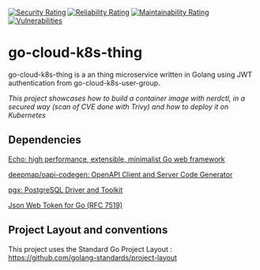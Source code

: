 [![Security Rating](https://sonarcloud.io/api/project_badges/measure?project=lao-tseu-is-alive_go-cloud-k8s-thing&metric=security_rating)](https://sonarcloud.io/summary/new_code?id=lao-tseu-is-alive_go-cloud-k8s-thing)
[![Reliability Rating](https://sonarcloud.io/api/project_badges/measure?project=lao-tseu-is-alive_go-cloud-k8s-thing&metric=reliability_rating)](https://sonarcloud.io/summary/new_code?id=lao-tseu-is-alive_go-cloud-k8s-thing)
[![Maintainability Rating](https://sonarcloud.io/api/project_badges/measure?project=lao-tseu-is-alive_go-cloud-k8s-thing&metric=sqale_rating)](https://sonarcloud.io/summary/new_code?id=lao-tseu-is-alive_go-cloud-k8s-thing) [![Vulnerabilities](https://sonarcloud.io/api/project_badges/measure?project=lao-tseu-is-alive_go-cloud-k8s-thing&metric=vulnerabilities)](https://sonarcloud.io/summary/new_code?id=lao-tseu-is-alive_go-cloud-k8s-thing)

# go-cloud-k8s-thing
go-cloud-k8s-thing  is a an thing  microservice written in Golang using JWT authentication from  go-cloud-k8s-user-group. 

_This project showcases how to build a container image with nerdctl, in a secured way (scan of CVE done with Trivy) and how to deploy it on Kubernetes_


## Dependencies
[Echo: high performance, extensible, minimalist Go web framework](https://echo.labstack.com/)

[deepmap/oapi-codegen: OpenAPI Client and Server Code Generator](https://github.com/deepmap/oapi-codegen)

[pgx: PostgreSQL Driver and Toolkit](https://pkg.go.dev/github.com/jackc/pgx)

[Json Web Token for Go (RFC 7519)](https://github.com/cristalhq/jwt)


## Project Layout and conventions
This project uses the Standard Go Project Layout : https://github.com/golang-standards/project-layout
